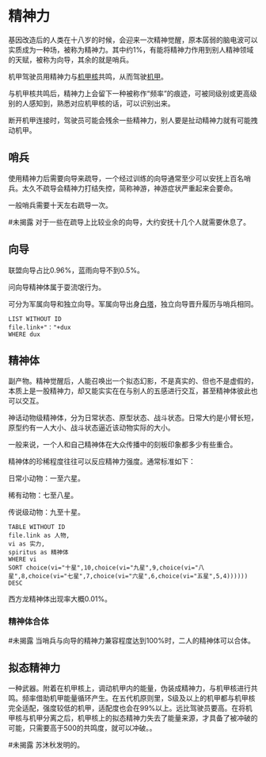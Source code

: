 # 精神力

基因改造后的人类在十八岁的时候，会迎来一次精神觉醒，原本孱弱的脑电波可以实质成为一种场，被称为精神力。其中约1%，有能将精神力作用到别人精神领域的天赋，被称为向导，其余的就是哨兵。

机甲驾驶员用精神力与[机甲核](机甲.md#机甲核)共鸣，从而驾驶[机甲](机甲/机甲.md)。

与机甲核共鸣后，精神力上会留下一种被称作“频率”的痕迹，可被同级别或更高级别的人感知到，熟悉对应机甲核的话，可以识别出来。

断开机甲连接时，驾驶员可能会残余一些精神力，别人要是扯动精神力就有可能拽动机甲。

## 哨兵

使用精神力后需要向导来疏导，一个经过训练的向导通常至少可以安抚上百名哨兵。太久不疏导会精神力打结失控，简称神游，神游症状严重起来会要命。

一般哨兵需要十天左右疏导一次。

#未揭露 对于一些在疏导上比较业余的向导，大约安抚十几个人就需要休息了。

## 向导

联盟向导占比0.96%，蓝雨向导不到0.5%。

问向导精神体属于耍流氓行为。

可分为军属向导和独立向导。军属向导出身[白塔](组织/白塔.md)，独立向导晋升履历与哨兵相同。

```dataview
LIST WITHOUT ID
file.link+"："+dux
WHERE dux
```

## 精神体

副产物。精神觉醒后，人能召唤出一个拟态幻影，不是真实的、但也不是虚假的，本质上是一股精神力，却又能实实在在与别人的五感进行交互，甚至精神体彼此也可以交互。

神话动物级精神体，分为日常状态、原型状态、战斗状态。日常大约是小臂长短，原型约有一人大小、战斗状态逼近该动物实际的大小。

一般来说，一个人和自己精神体在大众传播中的刻板印象都多少有些重合。

精神体的珍稀程度往往可以反应精神力强度。通常标准如下：

日常小动物：一至六星。

稀有动物：七至八星。

传说级动物：九至十星。

```dataview
TABLE WITHOUT ID
file.link as 人物,
vi as 实力,
spiritus as 精神体
WHERE vi
SORT choice(vi="十星",10,choice(vi="九星",9,choice(vi="八星",8,choice(vi="七星",7,choice(vi="六星",6,choice(vi="五星",5,4)))))) DESC
```

西方龙精神体出现率大概0.01%。

### 精神体合体

#未揭露 当哨兵与向导的精神力兼容程度达到100%时，二人的精神体可以合体。

## 拟态精神力

一种武器。附着在机甲核上，调动机甲内的能量，伪装成精神力，与机甲核进行共鸣。频率借助机甲能量循环产生。在五代机原则里，S级及以上的机甲都与机甲核完全适配，强度较低的机甲，适配度也会在99%以上。远比驾驶员要高。在将机甲核与机甲分离之后，机甲核上的拟态精神力失去了能量来源，才具备了被冲破的可能，只需要高于500的共鸣度，就可以冲破。。

#未揭露 苏沐秋发明的。

